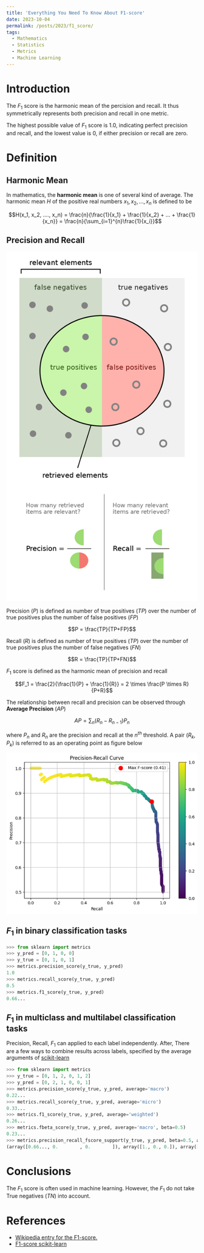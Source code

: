 ```yaml
---
title: 'Everything You Need To Know About F1-score'
date: 2023-10-04
permalink: /posts/2023/f1_score/
tags:
  - Mathematics
  - Statistics
  - Metrics
  - Machine Learning
---
```


<head>
    <style type="text/css">
        figure{text-align: center;}
        math{text-align: center;}
    </style>
</head>

# Introduction
The $F_1$ score is the harmonic mean of the percision and recall. It thus symmetrically represents both precision and recall in one metric. 

The highest possible value of $F_1$ score is 1.0, indicating perfect precision and recall, and the lowest value is 0, if either precision or recall are zero.

# Definition

## Harmonic Mean
In mathematics, the **harmonic mean** is one of several kind of average. The harmonic mean $H$ of the positive real numbers $x_1, x_2,..., x_n$ is defined to be

$$H(x_1, x_2, ...., x_n) = \frac{n}{\frac{1}{x_1} + \frac{1}{x_2} + ... + \frac{1}{x_n}} = \frac{n}{\sum_{i=1}^{n}\frac{1}{x_i}}$$

## Precision and Recall

<p align="center">
    <img src='/images/posts/metric_f1/Precisionrecall.svg.png'>
</p>

Precision ($P$) is defined as number of true positives ($TP$) over the number of true positives plus the number of false positives ($FP$)

$$P = \frac{TP}{TP+FP}$$

Recall ($R$) is defined as number of true positives ($TP$) over the number of true positives plus the number of false negatives ($FN$)

$$R = \frac{TP}{TP+FN}$$

$F_1$ score is defined as the harmonic mean of precision and recall

$$F_1 = \frac{2}{\frac{1}{P} + \frac{1}{R}} = 2 \times \frac{P \times R}{P+R}$$

The relationship between recall and precision can be observed through **Average Precision** ($AP$) 

$$AP=\sum_n(R_n-R_{n-1})P_n$$

where $P_n$ and $R_n$ are the precision and recall at the $n^{th}$ threshold. A pair $(R_k, P_k)$ is referred to as an operating point as figure below

<p align="center">
    <img src='/images/posts/metric_f1/PR_curve_with_optimal_fscore.png'>
</p>

## $F_1$ in binary classification tasks

```python
>>> from sklearn import metrics
>>> y_pred = [0, 1, 0, 0]
>>> y_true = [0, 1, 0, 1]
>>> metrics.precision_score(y_true, y_pred)
1.0
>>> metrics.recall_score(y_true, y_pred)
0.5
>>> metrics.f1_score(y_true, y_pred)
0.66...
```

## $F_1$ in multiclass and multilabel classification tasks

Precision, Recall, $F_1$ can applied to each label independently. After, There are a few ways to combine results across labels, specified by the average arguments of [scikit-learn](https://scikit-learn.org/stable/modules/generated/sklearn.metrics.f1_score.html#sklearn.metrics.f1_score)

```python
>>> from sklearn import metrics
>>> y_true = [0, 1, 2, 0, 1, 2]
>>> y_pred = [0, 2, 1, 0, 0, 1]
>>> metrics.precision_score(y_true, y_pred, average='macro')
0.22...
>>> metrics.recall_score(y_true, y_pred, average='micro')
0.33...
>>> metrics.f1_score(y_true, y_pred, average='weighted')
0.26...
>>> metrics.fbeta_score(y_true, y_pred, average='macro', beta=0.5)
0.23...
>>> metrics.precision_recall_fscore_support(y_true, y_pred, beta=0.5, average=None)
(array([0.66..., 0.        , 0.        ]), array([1., 0., 0.]), array([0.71..., 0.        , 0.        ]), array([2, 2, 2]...))
```

# Conclusions

The $F_1$ score is often used in machine learning. However, the $F_1$ do not take True negatives $(TN)$ into account. 

# References
+ [Wikipedia entry for the F1-score.](https://en.wikipedia.org/wiki/F-score)
+ [F1-score scikit-learn](https://scikit-learn.org/stable/modules/generated/sklearn.metrics.f1_score.html#sklearn.metrics.f1_score)